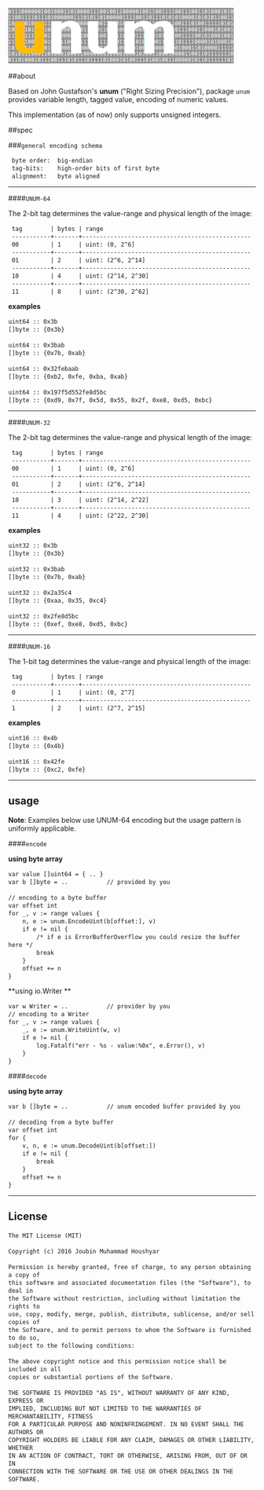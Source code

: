![image](./resources/unum-logo.png)

##about

Based on John Gustafson's **unum** ("Right Sizing Precision"), package `unum` provides variable length, tagged value, encoding of numeric values.

This implementation (as of now) only supports unsigned integers.

##spec

###`general encoding schema`

     byte order:  big-endian
     tag-bits:    high-order bits of first byte
     alignment:   byte aligned
     

-------
    

####`UNUM-64`

The 2-bit tag determines the value-range and physical length of the image:


     tag        | bytes | range
     -----------+-------+------------------------------------------------
     00         | 1     | uint: (0, 2^6] 
     -----------+-------+------------------------------------------------
     01         | 2     | uint: (2^6, 2^14] 
     -----------+-------+------------------------------------------------
     10         | 4     | uint: (2^14, 2^30] 
     -----------+-------+------------------------------------------------
     11         | 8     | uint: (2^30, 2^62] 

**examples**

    uint64 :: 0x3b
    []byte :: {0x3b}

    uint64 :: 0x3bab
    []byte :: {0x7b, 0xab}

    uint64 :: 0x32febaab
    []byte :: {0xb2, 0xfe, 0xba, 0xab}

    uint64 :: 0x197f5d552fe8d5bc
    []byte :: {0xd9, 0x7f, 0x5d, 0x55, 0x2f, 0xe8, 0xd5, 0xbc}

-------

####`UNUM-32`

The 2-bit tag determines the value-range and physical length of the image:


     tag        | bytes | range
     -----------+-------+------------------------------------------------
     00         | 1     | uint: (0, 2^6] 
     -----------+-------+------------------------------------------------
     01         | 2     | uint: (2^6, 2^14] 
     -----------+-------+------------------------------------------------
     10         | 3     | uint: (2^14, 2^22] 
     -----------+-------+------------------------------------------------
     11         | 4     | uint: (2^22, 2^30] 

**examples**

    uint32 :: 0x3b
    []byte :: {0x3b}

    uint32 :: 0x3bab
    []byte :: {0x7b, 0xab}

    uint32 :: 0x2a35c4
    []byte :: {0xaa, 0x35, 0xc4}

    uint32 :: 0x2fe8d5bc
    []byte :: {0xef, 0xe8, 0xd5, 0xbc}

-------
    
####`UNUM-16`

The 1-bit tag determines the value-range and physical length of the image:


     tag        | bytes | range
     -----------+-------+------------------------------------------------
     0          | 1     | uint: (0, 2^7] 
     -----------+-------+------------------------------------------------
     1          | 2     | uint: (2^7, 2^15] 

**examples**

    uint16 :: 0x4b
    []byte :: {0x4b}

    uint16 :: 0x42fe
    []byte :: {0xc2, 0xfe}

-------

## usage

**Note**: Examples below use UNUM-64 encoding but the usage pattern is uniformly applicable.

####`encode`

**using byte array**

	var value []uint64 = { .. }         
    var b []byte = ..           // provided by you
    
    // encoding to a byte buffer
    var offset int
    for _, v := range values {
        n, e := unum.EncodeUint(b[offset:], v)
        if e != nil {
            /* if e is ErrorBufferOverflow you could resize the buffer here */
            break
        }
        offset += n
    }

**using io.Writer **
 
    var w Writer = ..           // provider by you
    // encoding to a Writer
	for _, v := range values {
		_, e := unum.WriteUint(w, v)
		if e != nil {
			log.Fatalf("err - %s - value:%0x", e.Error(), v)
		}
	}
	 
####`decode`

**using byte array**
 
    var b []byte = ..           // unum encoded buffer provided by you
    
    // decoding from a byte buffer
    var offset int
    for {
        v, n, e := unum.DecodeUint(b[offset:])
        if e != nil {
            break 
        }
        offset += n
    }
    
---

## License 

    The MIT License (MIT)
    
    Copyright (c) 2016 Joubin Muhammad Houshyar
    
    Permission is hereby granted, free of charge, to any person obtaining a copy of
    this software and associated documentation files (the "Software"), to deal in
    the Software without restriction, including without limitation the rights to
    use, copy, modify, merge, publish, distribute, sublicense, and/or sell copies of
    the Software, and to permit persons to whom the Software is furnished to do so,
    subject to the following conditions:
    
    The above copyright notice and this permission notice shall be included in all
    copies or substantial portions of the Software.
    
    THE SOFTWARE IS PROVIDED "AS IS", WITHOUT WARRANTY OF ANY KIND, EXPRESS OR
    IMPLIED, INCLUDING BUT NOT LIMITED TO THE WARRANTIES OF MERCHANTABILITY, FITNESS
    FOR A PARTICULAR PURPOSE AND NONINFRINGEMENT. IN NO EVENT SHALL THE AUTHORS OR
    COPYRIGHT HOLDERS BE LIABLE FOR ANY CLAIM, DAMAGES OR OTHER LIABILITY, WHETHER
    IN AN ACTION OF CONTRACT, TORT OR OTHERWISE, ARISING FROM, OUT OF OR IN
    CONNECTION WITH THE SOFTWARE OR THE USE OR OTHER DEALINGS IN THE SOFTWARE.

